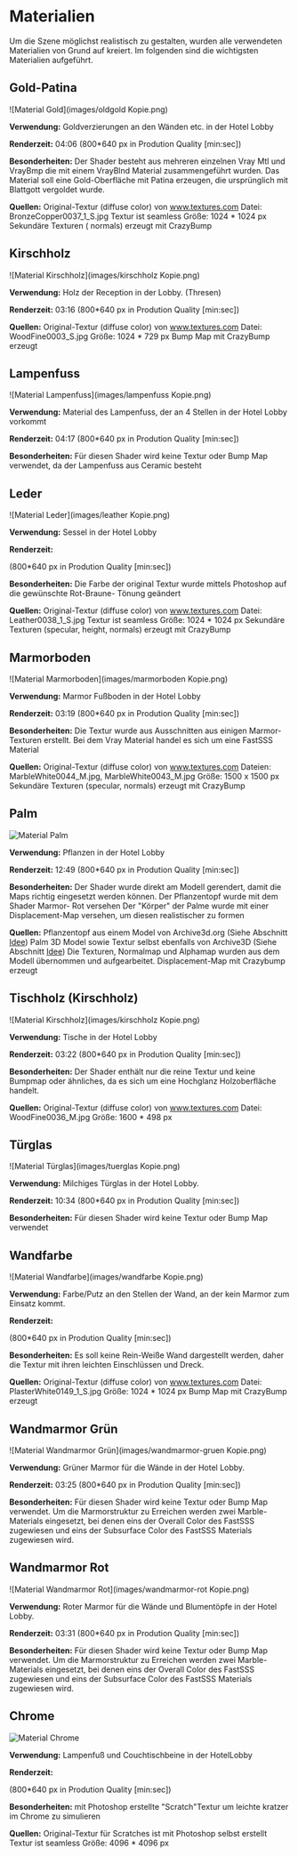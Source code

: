# Materialien

Um die Szene möglichst realistisch zu gestalten, wurden alle verwendeten Materialien von Grund auf kreiert. Im folgenden sind die wichtigsten Materialien aufgeführt.

## Gold-Patina
![Material Gold](images/oldgold Kopie.png)

**Verwendung:**
Goldverzierungen an den Wänden etc. in der Hotel Lobby

**Renderzeit:**
04:06
(800*640 px in Prodution Quality [min:sec])

**Besonderheiten:**
Der Shader besteht aus mehreren einzelnen Vray Mtl und VrayBmp die mit einem VrayBlnd Material zusammengeführt wurden.
Das Material soll eine Gold-Oberfläche mit Patina erzeugen, die ursprünglich mit Blattgott vergoldet wurde.

**Quellen:**
Original-Textur (diffuse color) von www.textures.com
Datei: BronzeCopper0037_1_S.jpg Textur ist seamless
Größe: 1024 * 1024 px
Sekundäre Texturen ( normals) erzeugt mit CrazyBump

## Kirschholz
![Material Kirschholz](images/kirschholz Kopie.png)

**Verwendung:**
Holz der Reception in der Lobby. (Thresen)

**Renderzeit:**
03:16
(800*640 px in Prodution Quality [min:sec])


**Quellen:**
Original-Textur (diffuse color) von www.textures.com
Datei: WoodFine0003_S.jpg
Größe: 1024 * 729 px
Bump Map mit CrazyBump erzeugt

## Lampenfuss
![Material Lampenfuss](images/lampenfuss Kopie.png)

**Verwendung:**
Material des Lampenfuss, der an 4 Stellen in der Hotel Lobby vorkommt

**Renderzeit:**
04:17
(800*640 px in Prodution Quality [min:sec])

**Besonderheiten:**
Für diesen Shader wird keine Textur oder Bump Map verwendet, da der Lampenfuss aus Ceramic besteht


## Leder
![Material Leder](images/leather Kopie.png)

**Verwendung:**
Sessel in der Hotel Lobby

**Renderzeit:**

(800*640 px in Prodution Quality [min:sec])

**Besonderheiten:**
Die Farbe der original Textur wurde mittels Photoshop auf die gewünschte Rot-Braune- Tönung geändert

**Quellen:**
Original-Textur (diffuse color) von www.textures.com
Datei: Leather0038_1_S.jpg Textur ist seamless
Größe: 1024 * 1024 px
Sekundäre Texturen (specular, height, normals) erzeugt mit CrazyBump

## Marmorboden
![Material Marmorboden](images/marmorboden Kopie.png)

**Verwendung:**
Marmor Fußboden in der Hotel Lobby

**Renderzeit:**
03:19
(800*640 px in Prodution Quality [min:sec])

**Besonderheiten:**
Die Textur wurde aus Ausschnitten aus einigen Marmor-Texturen erstellt.
Bei dem Vray Material handel es sich um eine FastSSS Material

**Quellen:**
Original-Textur (diffuse color) von www.textures.com
Dateien: MarbleWhite0044_M.jpg, MarbleWhite0043_M.jpg
Größe: 1500 x 1500 px
Sekundäre Texturen (specular, normals) erzeugt mit CrazyBump

## Palm
![Material Palm](images/palm.png)

**Verwendung:**
Pflanzen in der Hotel Lobby

**Renderzeit:**
12:49
(800*640 px in Prodution Quality [min:sec])

**Besonderheiten:**
Der Shader wurde direkt am Modell gerendert, damit die Maps richtig eingesetzt werden können.
Der Pflanzentopf wurde mit dem Shader Marmor- Rot versehen
Der "Körper" der Palme wurde mit einer Displacement-Map versehen, um diesen realistischer zu formen

**Quellen:**
Pflanzentopf aus einem Model von Archive3d.org (Siehe Abschnitt [Idee](idee.md))
Palm 3D Model sowie Textur selbst ebenfalls von Archive3D (Siehe Abschnitt [Idee](idee.md))
Die Texturen, Normalmap und Alphamap wurden aus dem Modell übernommen und aufgearbeitet.
Displacement-Map mit Crazybump erzeugt


## Tischholz (Kirschholz)
![Material Kirschholz](images/kirschholz Kopie.png)

**Verwendung:**
Tische in der Hotel Lobby

**Renderzeit:**
03:22
(800*640 px in Prodution Quality [min:sec])

**Besonderheiten:**
Der Shader enthält nur die reine Textur und keine Bumpmap oder ähnliches, da es sich um eine Hochglanz Holzoberfläche handelt.

**Quellen:**
Original-Textur (diffuse color) von www.textures.com
Datei: WoodFine0036_M.jpg
Größe: 1600 * 498 px


## Türglas
![Material Türglas](images/tuerglas Kopie.png)

**Verwendung:**
Milchiges Türglas in der Hotel Lobby.

**Renderzeit:**
10:34
(800*640 px in Prodution Quality [min:sec])

**Besonderheiten:**
Für diesen Shader wird keine Textur oder Bump Map verwendet


## Wandfarbe
![Material Wandfarbe](images/wandfarbe Kopie.png)

**Verwendung:**
Farbe/Putz an den Stellen der Wand, an der kein Marmor zum Einsatz kommt.

**Renderzeit:**

(800*640 px in Prodution Quality [min:sec])

**Besonderheiten:**
Es soll keine Rein-Weiße Wand dargestellt werden, daher die Textur mit ihren leichten Einschlüssen und Dreck.

**Quellen:**
Original-Textur (diffuse color) von www.textures.com
Datei: PlasterWhite0149_1_S.jpg
Größe: 1024 * 1024 px
Bump Map mit CrazyBump erzeugt


## Wandmarmor Grün
![Material Wandmarmor Grün](images/wandmarmor-gruen Kopie.png)

**Verwendung:**
Grüner Marmor für die Wände in der Hotel Lobby.

**Renderzeit:**
03:25
(800*640 px in Prodution Quality [min:sec])

**Besonderheiten:**
Für diesen Shader wird keine Textur oder Bump Map verwendet.
Um die Marmorstruktur zu Erreichen werden zwei Marble-Materials eingesetzt, bei denen eins der Overall Color des FastSSS zugewiesen und eins der Subsurface Color des FastSSS Materials zugewiesen wird.


## Wandmarmor Rot
![Material Wandmarmor Rot](images/wandmarmor-rot Kopie.png)

**Verwendung:**
Roter Marmor für die Wände und Blumentöpfe in der Hotel Lobby.

**Renderzeit:**
03:31
(800*640 px in Prodution Quality [min:sec])

**Besonderheiten:**
Für diesen Shader wird keine Textur oder Bump Map verwendet.
Um die Marmorstruktur zu Erreichen werden zwei Marble-Materials eingesetzt, bei denen eins der Overall Color des FastSSS zugewiesen und eins der Subsurface Color des FastSSS Materials zugewiesen wird.

## Chrome
![Material Chrome](images/chrome.png)

**Verwendung:**
Lampenfuß und Couchtischbeine in der HotelLobby

**Renderzeit:**

(800*640 px in Prodution Quality [min:sec])

**Besonderheiten:**
mit Photoshop erstellte "Scratch"Textur um leichte kratzer im Chrome zu simulieren

**Quellen:**
Original-Textur für Scratches ist mit Photoshop selbst erstellt
Textur ist seamless
Größe: 4096 * 4096 px
